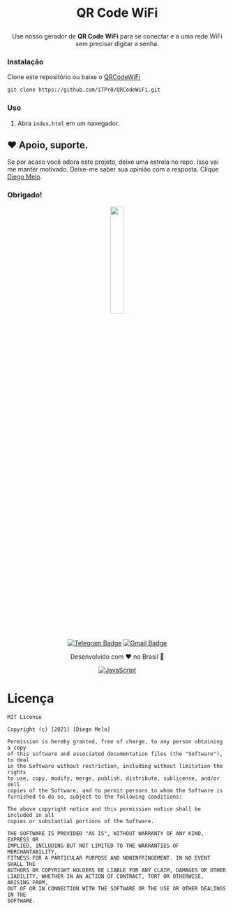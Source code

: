 # <p align="center">QR Code WiFi</p>
<p align="center">Use nosso gerador de <b>QR Code WiFi</b> para se conectar e a uma rede WiFi sem precisar digitar a senha.</p>

### Instalação
Clone este repositório ou baixe o [QRCodeWiFi](https://github.com/iTPr0/QRCodeWiFi/archive/refs/heads/master.zip)
```bash
git clone https://github.com/iTPr0/QRCodeWiFi.git
```
### Uso

1) Abra `index.html` em um navegador.

## ❤️ Apoio, suporte.

Se por acaso você adora este projeto, deixe uma estrela no repo. Isso vai me manter motivado. Deixe-me saber sua opinião com a resposta. Clique [Diego Melo](https://tifodao.tk/#contact).

### Obrigado!


<div align="center">
<a href="https://tifodao.tk">
 <img src="https://tifodao.tk/images/autor/perfil.jpg" width="25%" height="25%">
</a>
<br/>

[![Telegram Badge](https://img.shields.io/badge/Telegram-2CA5E0?style=for-the-badge&logo=telegram&logoColor=white&link=https://t.me/tifodao)](https://t.me/tifodao)
[![Gmail Badge](https://img.shields.io/badge/Gmail-D14836?style=for-the-badge&logo=gmail&logoColor=white&link=mailto:diegomelo.info@gmail.com)](mailto:diegomelo.info@gmail.com)
</div>

<div align="center">
Desenvolvido com ❤️ no Brasil 🌟 <br/>

[![JavaScript](https://img.shields.io/badge/JavaScript-F7DF1E?style=for-the-badge&logo=javascript&logoColor=black)](https://www.javascript.com/)
</div>


# Licença

```
MIT License

Copyright (c) [2021] [Diego Melo]

Permission is hereby granted, free of charge, to any person obtaining a copy
of this software and associated documentation files (the "Software"), to deal
in the Software without restriction, including without limitation the rights
to use, copy, modify, merge, publish, distribute, sublicense, and/or sell
copies of the Software, and to permit persons to whom the Software is
furnished to do so, subject to the following conditions:

The above copyright notice and this permission notice shall be included in all
copies or substantial portions of the Software.

THE SOFTWARE IS PROVIDED "AS IS", WITHOUT WARRANTY OF ANY KIND, EXPRESS OR
IMPLIED, INCLUDING BUT NOT LIMITED TO THE WARRANTIES OF MERCHANTABILITY,
FITNESS FOR A PARTICULAR PURPOSE AND NONINFRINGEMENT. IN NO EVENT SHALL THE
AUTHORS OR COPYRIGHT HOLDERS BE LIABLE FOR ANY CLAIM, DAMAGES OR OTHER
LIABILITY, WHETHER IN AN ACTION OF CONTRACT, TORT OR OTHERWISE, ARISING FROM,
OUT OF OR IN CONNECTION WITH THE SOFTWARE OR THE USE OR OTHER DEALINGS IN THE
SOFTWARE.
```
